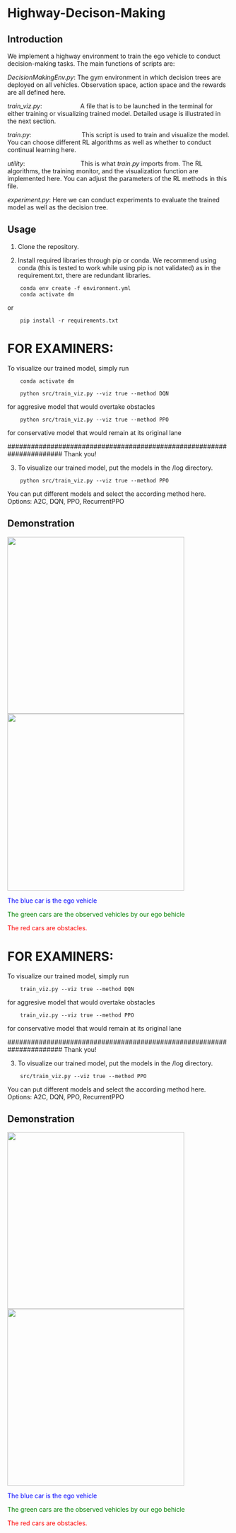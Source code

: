 # Highway-Decison-Making

## Introduction
We implement a highway environment to train the ego vehicle to conduct decision-making tasks. The main functions of scripts are:

*DecisionMakingEnv.py*: The gym environment in which decision trees are deployed on all vehicles. Observation space, action space and the rewards are all defined here.

*train_viz.py*: &nbsp;&nbsp;&nbsp;&nbsp;&nbsp;&nbsp;&nbsp;&nbsp;&nbsp;&nbsp;&nbsp;&nbsp;&nbsp;&nbsp;&nbsp;&nbsp;&nbsp;&nbsp;&nbsp;&nbsp;&nbsp;A file that is to be launched in the terminal for either training or visualizing trained model. Detailed usage is illustrated in the next section.

*train.py*:&nbsp;&nbsp;&nbsp;&nbsp;&nbsp;&nbsp;&nbsp;&nbsp;&nbsp;&nbsp;&nbsp;&nbsp;&nbsp;&nbsp;&nbsp;&nbsp;&nbsp;&nbsp;&nbsp;&nbsp;&nbsp;&nbsp;&nbsp;&nbsp;&nbsp;&nbsp;&nbsp;&nbsp; This script is used to train and visualize the model. You can choose different RL algorithms as well as whether to conduct continual learning here.

*utility*:&nbsp;&nbsp;&nbsp;&nbsp;&nbsp;&nbsp;&nbsp;&nbsp;&nbsp;&nbsp;&nbsp;&nbsp;&nbsp;&nbsp;&nbsp;&nbsp;&nbsp;&nbsp;&nbsp;&nbsp;&nbsp;&nbsp;&nbsp;&nbsp;&nbsp;&nbsp;&nbsp;&nbsp;&nbsp;&nbsp;&nbsp; This is what *train.py* imports from. The RL algorithms, the training monitor, and the visualization function are implemented here. You can adjust the parameters of the RL methods in this file. 

*experiment.py*: Here we can conduct experiments to evaluate the trained model as well as the decision tree. 

## Usage
1. Clone the repository.

2. Install required libraries through pip or conda. We recommend using conda (this is tested to work while using pip is not validated) as in the requirement.txt, there are redundant libraries.

```terminal
    conda env create -f environment.yml
    conda activate dm
```
or
```terminal
    pip install -r requirements.txt
```

# FOR EXAMINERS:
To visualize our trained model, simply run 
```terminal
    conda activate dm
```
```terminal
    python src/train_viz.py --viz true --method DQN 
``` 
for aggresive model that would overtake obstacles
```terminal
    python src/train_viz.py --viz true --method PPO 
``` 
for conservative model that would remain at its original lane

###################################################################### Thank you!

3. To visualize our trained model, put the models in the /log directory.
```terminal
    python src/train_viz.py --viz true --method PPO
```
You can put different models and select the according method here. Options: A2C, DQN, PPO, RecurrentPPO

## Demonstration
<img src="Examples/vkeeping.gif" width="400"/>

<img src="Examples/overtake.gif" width="400"/>

<font color='blue'>The blue car is the ego vehicle</font>

<font color='green'>The green cars are the observed vehicles by our ego behicle</font>

<font color='red'>The red cars are obstacles.</font>
# FOR EXAMINERS:
To visualize our trained model, simply run 
```terminal
    train_viz.py --viz true --method DQN 
``` 
for aggresive model that would overtake obstacles
```terminal
    train_viz.py --viz true --method PPO 
``` 
for conservative model that would remain at its original lane

###################################################################### Thank you!

3. To visualize our trained model, put the models in the /log directory.
```terminal
    src/train_viz.py --viz true --method PPO
```
You can put different models and select the according method here. Options: A2C, DQN, PPO, RecurrentPPO

## Demonstration
<img src="Examples/vkeeping.gif" width="400"/>

<img src="Examples/overtake.gif" width="400"/>

<font color='blue'>The blue car is the ego vehicle</font>

<font color='green'>The green cars are the observed vehicles by our ego behicle</font>

<font color='red'>The red cars are obstacles.</font>
